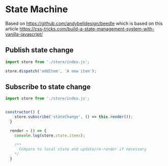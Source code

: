 # State Machine

Based on https://github.com/andybelldesign/beedle which is based on this article https://css-tricks.com/build-a-state-management-system-with-vanilla-javascript/


## Publish state change
```javascript
import store from './store/index.js';

store.dispatch('addItem', 'A new item');
```



## Subscribe to state change
```javascript
import store from './store/index.js';


constructor() {
    store.subscribe('stateChange', () => this.render());
  }

  render = () => {
    console.log(store.state.items);

    /**
      Compare to local state and update/re-render if necessary
    */
  }
```
